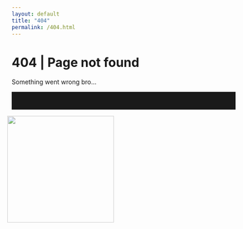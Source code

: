 ```yaml
---
layout: default
title: "404"
permalink: /404.html
---
```


# 404 | Page not found
Something went wrong bro...

<hr style="height:40px; border:none;">
<img src="{{ site.url }}/assets/cactus.png" style="width: 240px; height: 240px; opacity: 0.75; margin-left: -10px">
